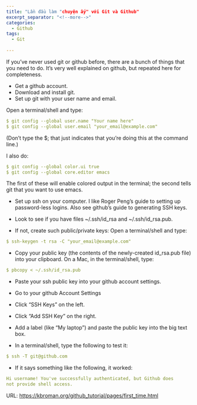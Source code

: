 ```yaml
---
title: "Lần đầu làm "chuyện ấy" với Git và Github"
excerpt_separator: "<!--more-->"
categories:
  - Github
tags:
  - Git
  
---
```


If you’ve never used git or github before, there are a bunch of things that you need to do. It’s very well explained on github, but repeated here for completeness.

- Get a github account.
- Download and install git.
- Set up git with your user name and email.

Open a terminal/shell and type:

```yaml
$ git config --global user.name "Your name here"
$ git config --global user.email "your_email@example.com"
```
(Don’t type the $; that just indicates that you’re doing this at the command line.)

I also do:

```yaml
$ git config --global color.ui true
$ git config --global core.editor emacs
```

The first of these will enable colored output in the terminal; the second tells git that you want to use emacs.

- Set up ssh on your computer. I like Roger Peng’s guide to setting up password-less logins. Also see github’s guide to generating SSH keys.

- Look to see if you have files ~/.ssh/id_rsa and ~/.ssh/id_rsa.pub.
- If not, create such public/private keys: Open a terminal/shell and type:

```yaml
$ ssh-keygen -t rsa -C "your_email@example.com"
```

- Copy your public key (the contents of the newly-created id_rsa.pub file) into your clipboard. On a Mac, in the terminal/shell, type:

```yaml
$ pbcopy < ~/.ssh/id_rsa.pub
```

- Paste your ssh public key into your github account settings.

- Go to your github Account Settings
- Click “SSH Keys” on the left.
- Click “Add SSH Key” on the right.
- Add a label (like “My laptop”) and paste the public key into the big text box.
- In a terminal/shell, type the following to test it:

```yaml
$ ssh -T git@github.com
```

- If it says something like the following, it worked:

```yaml
Hi username! You've successfully authenticated, but Github does
not provide shell access.
```


URL: https://kbroman.org/github_tutorial/pages/first_time.html
